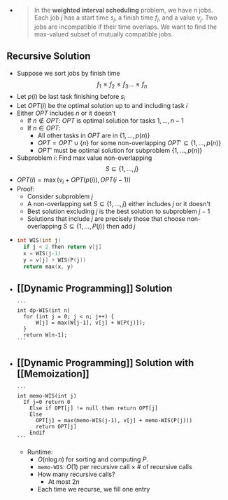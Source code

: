 -
  > In the **weighted interval scheduling** problem, we have $n$ jobs.  Each job $j$ has a start time $s_j$, a finish time $f_j$, and a value $v_j$.  Two jobs are incompatible if their time overlaps.  We want to find the max-valued subset of mutually compatible jobs.
## Recursive Solution
- Suppose we sort jobs by finish time 
  $$ f_1 \le f_2 \le f_3 \dots \le f_n$$
- Let $p(i)$ be last task finishing before $s_i$
- Let $OPT(i)$ be the optimal solution up to and including task $i$
- Either $OPT$ includes $n$ or it doesn't
	- If $n \notin OPT$: $OPT$ is optimal solution for tasks $1, \dots, n-1$
	- If $n \in OPT$:
		- All other tasks in $OPT$ are in $\{1, \dots, p(n)\}$
		- $OPT = OPT' \cup \{n\}$ for some non-overlapping $OPT' \subseteq \{1, \dots, p(n)\}$
		- $OPT'$ must be optimal solution for subproblem $\{1, \dots, p(n)\}$
- Subproblem $i$: Find max value non-overlapping 
  $$S \subseteq \{1, \dots, j\}$$
- $OPT(i) = \max(v_i + OPT(p(i)), OPT(i-1))$
- Proof:
	- Consider subproblem $j$
	- A non-overlapping set $S \subseteq \{1, \dots, j\}$ either includes $j$ or it doesn't
	- Best solution excluding $j$ is the best solution to subproblem $j-1$
	- Solutions that include $j$ are precisely those that choose non-overlapping $S \subseteq \{1, \dots, P(j)\}$ then add $j$
-
  ```cpp
  int WIS(int j)
  	if j < 2 Then return v[j]
  	x = WIS(j-1)
  	y = v[j] + WIS(P(j))
  	return max(x, y)
  ```
- [[Dynamic Programming]] Solution
	-
	  ```
	  int dp-WIS(int n)
	    for (int j = 0; j < n; j++) {
	        W[j] = max(W[j-1], v[j] + W[P(j)]);
	    }
	    return W[n-1];
	  ```
- [[Dynamic Programming]] Solution with [[Memoization]]
	-
	  ```
	  int memo-WIS(int j)
	  	If j=0 return 0
	      Else if OPT[j] != null then return OPT[j]
	      Else
	        OPT[j] = max(memo-WIS(j-1), v[j] + memo-WIS(P(j)))
	        return OPT[j]
	      Endif
	  ```
	- Runtime:
		- $O(n \log n)$ for sorting and computing $P$.
		- `memo-WIS`: $O(1)$ per recursive call $\times$ # of recursive calls
		- How many recursive calls?
			- At most $2n$
		- Each time we recurse, we fill one entry